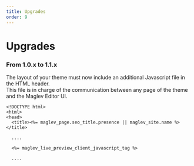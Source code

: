 ```yaml
---
title: Upgrades
order: 9
---
```


# Upgrades

### From 1.0.x to 1.1.x

The layout of your theme must now include an additional Javascript file in the HTML header.\
This file is in charge of the communication between any page of the theme and the Maglev Editor UI.

```erb
<!DOCTYPE html>
<html>
<head>
  <title><%= maglev_page.seo_title.presence || maglev_site.name %></title>
  
  ....  

  <%= maglev_live_preview_client_javascript_tag %>

  ....
```
